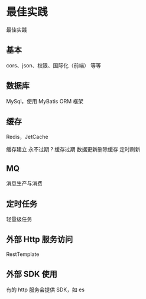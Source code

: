# 最佳实践

最佳实践

## 基本

cors、json、权限、国际化（前端） 等等

## 数据库

MySql，使用 MyBatis ORM 框架

## 缓存

Redis，JetCache

缓存建立
永不过期 ?
缓存过期
数据更新删除缓存
定时刷新

## MQ

消息生产与消费

## 定时任务

轻量级任务

## 外部 Http 服务访问

RestTemplate

## 外部 SDK 使用

有的 http 服务会提供 SDK，如 es
